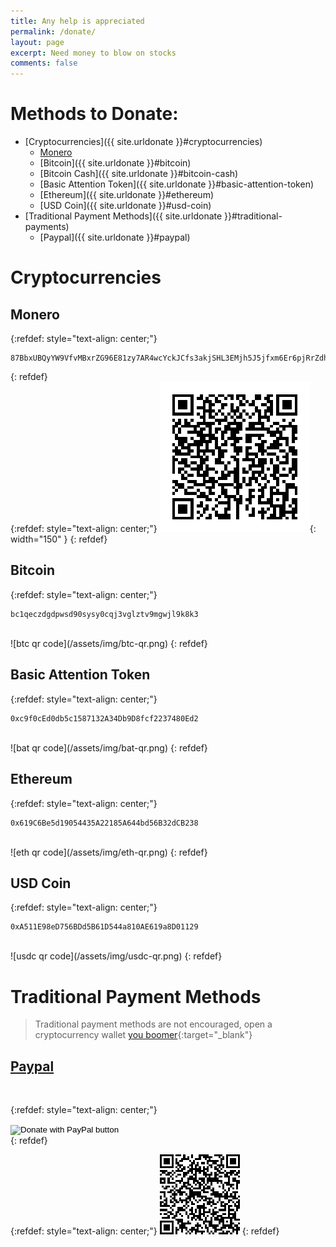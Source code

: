 ```yaml
---
title: Any help is appreciated
permalink: /donate/
layout: page
excerpt: Need money to blow on stocks
comments: false
---
```


# Methods to Donate:
- [Cryptocurrencies]({{ site.urldonate }}#cryptocurrencies)
  - [Monero]({{site.urldonate}}#monero)
  - [Bitcoin]({{ site.urldonate }}#bitcoin)
  - [Bitcoin Cash]({{ site.urldonate }}#bitcoin-cash)
  - [Basic Attention Token]({{ site.urldonate }}#basic-attention-token)
  - [Ethereum]({{ site.urldonate }}#ethereum)
  - [USD Coin]({{ site.urldonate }}#usd-coin)
- [Traditional Payment Methods]({{ site.urldonate }}#traditional-payments)
  - [Paypal]({{ site.urldonate }}#paypal)

# Cryptocurrencies

## Monero
{:refdef: style="text-align: center;"}
```
87BbxUBQyYW9VfvMBxrZG96E81zy7AR4wcYckJCfs3akjSHL3EMjh5J5jfxm6Er6pjRrZdhdxvSEuKN63gRUGzRUVSvxrKb
```
{: refdef}  
{:refdef: style="text-align: center;"}
![xmr qr code](/assets/img/xmr-qr.png){: width="150" }
{: refdef}  
## Bitcoin
{:refdef: style="text-align: center;"}
```
bc1qeczdgdpwsd90sysy0cqj3vglztv9mgwjl9k8k3
```
<br>
![btc qr code](/assets/img/btc-qr.png)  
{: refdef}  

## Basic Attention Token
{:refdef: style="text-align: center;"}
```
0xc9f0cEd0db5c1587132A34Db9D8fcf2237480Ed2
```
<br>
![bat qr code](/assets/img/bat-qr.png)  
{: refdef}  

## Ethereum
{:refdef: style="text-align: center;"}
```
0x619C6Be5d19054435A22185A644bd56B32dCB238
```
<br>
![eth qr code](/assets/img/eth-qr.png)  
{: refdef}  

## USD Coin
{:refdef: style="text-align: center;"}
```
0xA511E98eD756BDd5B61D544a810AE619a8D01129
```
<br>
![usdc qr code](/assets/img/usdc-qr.png)  
{: refdef}  

# Traditional Payment Methods
> Traditional payment methods are not encouraged, open a cryptocurrency wallet [you boomer](https://www.youtube.com/watch?v=ta41xU-tkFA){:target="_blank"}

## [Paypal](http://paypal.me/ferryistaken)

<br>

{:refdef: style="text-align: center;"}
<form action="https://www.paypal.com/donate" method="post" target="_top">
<input type="hidden" name="business" value="8B5M9WBCTUB9G" />
<input type="hidden" name="no_recurring" value="0" />
<input type="hidden" name="item_name" value="Blog donations" />
<input type="hidden" name="currency_code" value="USD" />
<input type="image" src="https://www.paypalobjects.com/en_US/i/btn/btn_donateCC_LG.gif" border="0" name="submit" title="PayPal - The safer, easier way to pay online!" alt="Donate with PayPal button" />
<img alt="" border="0" src="https://www.paypal.com/en_US/i/scr/pixel.gif" width="1" height="1" />
</form>
{: refdef}  

{:refdef: style="text-align: center;"}
![paypal qr code](/assets/img/paypal-qr.png)
{: refdef}  